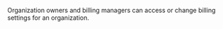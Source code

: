 Organization owners and billing managers can access or change billing settings for an organization.
